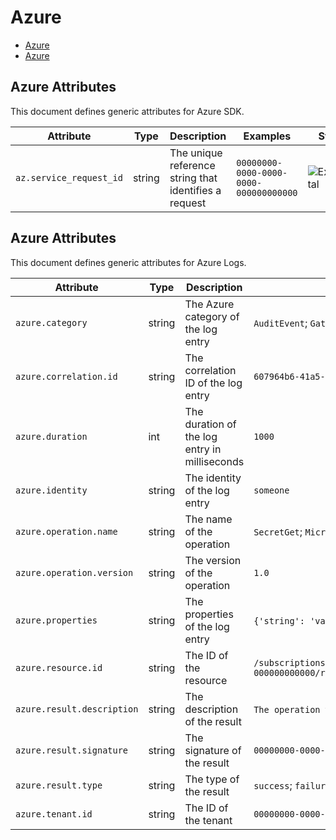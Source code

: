 <!--- Hugo front matter used to generate the website version of this page:
--->

<!-- NOTE: THIS FILE IS AUTOGENERATED. DO NOT EDIT BY HAND. -->
<!-- see templates/registry/markdown/attribute_namespace.md.j2 -->

# Azure

- [Azure](#azure-attributes)
- [Azure](#azure-attributes)

## Azure Attributes

This document defines generic attributes for Azure SDK.

| Attribute               | Type   | Description                                           | Examples                               | Stability                                                        |
| ----------------------- | ------ | ----------------------------------------------------- | -------------------------------------- | ---------------------------------------------------------------- |
| `az.service_request_id` | string | The unique reference string that identifies a request | `00000000-0000-0000-0000-000000000000` | ![Experimental](https://img.shields.io/badge/-experimental-blue) |

## Azure Attributes

This document defines generic attributes for Azure Logs.

| Attribute                  | Type   | Description                                   | Examples                                                                                                               | Stability                                                        |
| -------------------------- | ------ | --------------------------------------------- | ---------------------------------------------------------------------------------------------------------------------- | ---------------------------------------------------------------- |
| `azure.category`           | string | The Azure category of the log entry           | `AuditEvent`; `GatewayLogs`; `ApplicationGatewayAccessLog`                                                             | ![Experimental](https://img.shields.io/badge/-experimental-blue) |
| `azure.correlation.id`     | string | The correlation ID of the log entry           | `607964b6-41a5-4e24-a5db-db7aab3b9b34`                                                                                 | ![Experimental](https://img.shields.io/badge/-experimental-blue) |
| `azure.duration`           | int    | The duration of the log entry in milliseconds | `1000`                                                                                                                 | ![Experimental](https://img.shields.io/badge/-experimental-blue) |
| `azure.identity`           | string | The identity of the log entry                 | `someone`                                                                                                              | ![Experimental](https://img.shields.io/badge/-experimental-blue) |
| `azure.operation.name`     | string | The name of the operation                     | `SecretGet`; `Microsoft.ApiManagement/GatewayLogs`; `ApplicationGatewayAccess`                                         | ![Experimental](https://img.shields.io/badge/-experimental-blue) |
| `azure.operation.version`  | string | The version of the operation                  | `1.0`                                                                                                                  | ![Experimental](https://img.shields.io/badge/-experimental-blue) |
| `azure.properties`         | string | The properties of the log entry               | `{'string': 'value'}`; `{'int': 1234 }`; `{'float': '1.234'}`; `{'bool': true}`                                        | ![Experimental](https://img.shields.io/badge/-experimental-blue) |
| `azure.resource.id`        | string | The ID of the resource                        | `/subscriptions/00000000-0000-0000-0000-000000000000/resourceGroups/rg/providers/Microsoft.ApiManagement/service/apim` | ![Experimental](https://img.shields.io/badge/-experimental-blue) |
| `azure.result.description` | string | The description of the result                 | `The operation was successful`; `The operation failed`                                                                 | ![Experimental](https://img.shields.io/badge/-experimental-blue) |
| `azure.result.signature`   | string | The signature of the result                   | `00000000-0000-0000-0000-000000000000`                                                                                 | ![Experimental](https://img.shields.io/badge/-experimental-blue) |
| `azure.result.type`        | string | The type of the result                        | `success`; `failure`                                                                                                   | ![Experimental](https://img.shields.io/badge/-experimental-blue) |
| `azure.tenant.id`          | string | The ID of the tenant                          | `00000000-0000-0000-0000-000000000000`                                                                                 | ![Experimental](https://img.shields.io/badge/-experimental-blue) |
